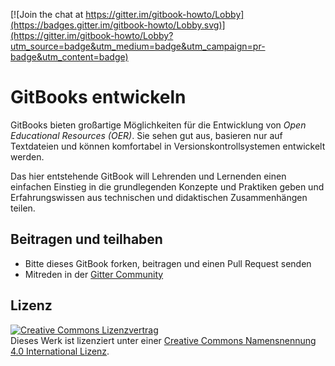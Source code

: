 [![Join the chat at https://gitter.im/gitbook-howto/Lobby](https://badges.gitter.im/gitbook-howto/Lobby.svg)](https://gitter.im/gitbook-howto/Lobby?utm_source=badge&utm_medium=badge&utm_campaign=pr-badge&utm_content=badge)

# GitBooks entwickeln

GitBooks bieten großartige Möglichkeiten für die Entwicklung von *Open Educational Resources (OER)*. Sie sehen gut aus, basieren nur auf Textdateien und können komfortabel in Versionskontrollsystemen entwickelt werden.

Das hier entstehende GitBook will Lehrenden und Lernenden einen einfachen Einstieg in die grundlegenden Konzepte und Praktiken geben und Erfahrungswissen aus technischen und didaktischen Zusammenhängen teilen.

## Beitragen und teilhaben

* Bitte dieses GitBook forken, beitragen und einen Pull Request senden
* Mitreden in der [Gitter Community](https://gitter.im/gitbook-howto/Lobby)

## Lizenz

<a rel="license" href="http://creativecommons.org/licenses/by/4.0/"><img alt="Creative Commons Lizenzvertrag" style="border-width:0" src="https://i.creativecommons.org/l/by/4.0/88x31.png" /></a><br />Dieses Werk ist lizenziert unter einer <a rel="license" href="http://creativecommons.org/licenses/by/4.0/">Creative Commons Namensnennung 4.0 International Lizenz</a>.
